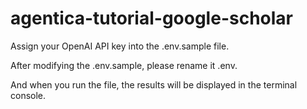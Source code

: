 # agentica-tutorial-google-scholar

Assign your OpenAI API key into the .env.sample file.

After modifying the .env.sample, please rename it .env.

And when you run the file, the results will be displayed in the terminal console.
